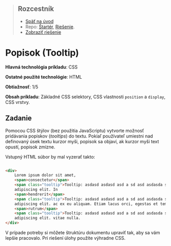 <div class="hidden">

> ## Rozcestník
> - [Späť na úvod](../../README.md)
> - Repo: [Štartér](/../../tree/main/css/tooltip-css), [Riešenie](/../../tree/solution/css/tooltip-css).
> - [Zobraziť riešenie](riesenie.md)
</div>

# Popisok (Tooltip)
<div class="info"> 

**Hlavná technológia príkladu**: CSS

**Ostatné použité technológie**: HTML

**Obtiažnosť**: 1/5

**Obsah príkladu**: Základné CSS selektory, CSS vlastnosti `position` a `display`, CSS vrstvy.
</div>

## Zadanie

Pomocou CSS štýlov (bez použitia JavaScriptu) vytvorte možnosť pridávania popiskov (*tooltips*) do textu. Pokiaľ používateľ umiestni nad definovaný úsek textu kurzor myši, popisok sa objaví, ak kurzor myši text opustí, popisok zmizne.

Vstupný HTML súbor by mal vyzerať takto:

```html

<div>
    Lorem ipsum dolor sit amet,
    <span>consectetur</span>
    <span class="tooltip">Tooltip: asdasd asdasd asd a sd asd asdasda sda</span>
    adipiscing elit. In
    <span>hendrerit</span>
    <span class="tooltip">Tooltip: asdasd asdasd asd a sd asd asdasda sda</span>
    adipiscing elit. ac ex eu aliquam. Etiam lacus orci, egestas et tempor at,
    <span>rutrum</span>
    <span class="tooltip">Tooltip: asdasd asdasd asd a sd asd asdasda sda</span>
    adipiscing elit. vitae nulla.
</div>
```

V prípade potreby si môžete štruktúru dokumentu upraviť tak, aby sa vám lepšie pracovalo. Pri riešení úlohy použite výhradne CSS.
